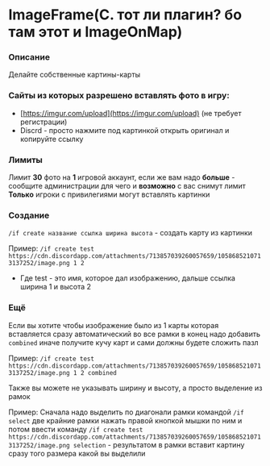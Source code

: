 # ImageFrame(С. тот ли плагин? бо там этот и ImageOnMap)

### Описание

Делайте собственные картины-карты&#x20;

### **Сайты из которых разрешено вставлять фото в игру:**&#x20;

* &#x20;[https://imgur.com/upload](https://imgur.com/upload) (не требует регистрации)&#x20;
* Discrd - просто нажмите под картинкой открыть оригинал и копируйте ссылку&#x20;

### **Лимиты**&#x20;

Лимит **30** фото на **1** игровой аккаунт, если же вам надо **больше** - сообщите администрации для чего и **возможно** с вас снимут лимит **Только** игроки с привилегиями могут вставлять картинки

### **Создание**&#x20;

`/if create название ссылка ширина высота` - создать карту из картинки

Пример: `/if create test https://cdn.discordapp.com/attachments/713857039260057659/1058685210713137252/image.png 1 2`&#x20;

* Где test - это имя, которое дал изображению, дальше ссылка ширина 1 и высота 2&#x20;

### Ещё&#x20;

Если вы хотите чтобы изображение было из 1 карты которая вставляется сразу автоматический во все рамки в конец надо добавить `combined` иначе получите кучу карт и сами должны будете сложить пазл&#x20;

Пример: `/if create test https://cdn.discordapp.com/attachments/713857039260057659/1058685210713137252/image.png 1 2 combined`

Также вы можете не указывать ширину и высоту, а просто выделение из рамок&#x20;

Пример: Сначала надо выделить по диагонали рамки командой `/if select` две крайние рамки нажать правой кнопкой мышки по ним и потом ввести команду `/if create test https://cdn.discordapp.com/attachments/713857039260057659/1058685210713137252/image.png selection` - результатом в рамки вставит картину сразу того размера какой вы выделили
